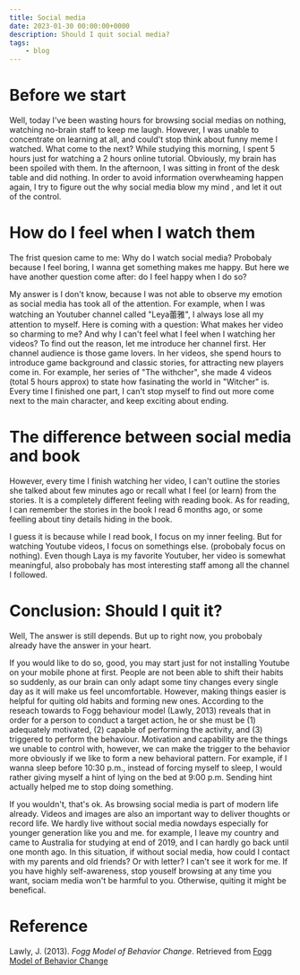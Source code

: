 ```yaml
---
title: Social media
date: 2023-01-30 00:00:00+0000
description: Should I quit social media?
tags:
    - blog
---
```

# Before we start

Well, today I've been wasting hours for browsing social medias on nothing, watching no-brain staff to keep me laugh. However, I was unable to concentrate on learning at all, and could't stop think about funny meme I watched. What come to the next? While studying this morning, I spent 5 hours just for watching a 2 hours online tutorial. Obviously, my brain has been spoiled with them. In the afternoon, I was sitting in front of the desk table and did nothing. In order to avoid information overwheaming happen again, I try to figure out the why social media blow my mind , and let it out of the control.

# How do I feel when I watch them

The frist quesion came to me: Why do I watch social media? Probobaly because I feel boring, I wanna get something makes me happy. But here we have another question come after: do I feel happy when I do so?

My answer is I don't know, because I was not able to observe my emotion as social media has took all of the attention. For example, when I was watching an Youtuber channel called "Leya蕾雅", I always lose all my attention to myself. Here is coming with a question: What makes her video so charming to me? And why I can't feel what I feel when I watching her videos? To find out the reason, let me introduce her channel first. Her channel audience is those game lovers. In her videos, she spend hours to introduce game background and classic stories, for attracting new players come in. For example, her series of "The withcher", she made 4 videos (total 5 hours approx) to state how fasinating the world in "Witcher" is. Every time I finished one part, I can't stop myself to find out more come next to the main character, and keep exciting about ending.

# The difference between social media and book

However, every time I finish watching her video, I can't outline the stories she talked about few minutes ago or recall what I feel (or learn) from the stories. It is a completely different feeling with reading book. As for reading, I can remember the stories in the book I read 6 months ago, or some feelling about tiny details hiding in the book.

I guess it is because while I read book, I focus on my inner feeling. But for watching Youtube videos, I focus on somethings else. (probobaly focus on nothing). Even though Laya is my favorite Youtuber, her video is somewhat meaningful, also probobaly has most interesting staff among all the channel I followed.

# Conclusion: Should I quit it?

Well, The answer is still depends. But up to right now, you probobaly already have the answer in your heart.

If you would like to do so, good, you may start just for not installing Youtube on your mobile phone at first. People are not been able to shift their habits so suddenly, as our brain can only adapt some tiny changes every single day as it will make us feel uncomfortable. However, making things easier is helpful for quiting old habits and forming new ones. According to the reseach towards to Fogg behaviour model (Lawly, 2013) reveals that in order for a person to conduct a target action, he or she must be (1) adequately motivated, (2) capable of performing the activity, and (3) triggered to perform the behaviour. Motivation and capability are the things we unable to control with, however, we can make the trigger to the behavior more obviously if we like to form a new behavioral pattern. For example, if I wanna sleep before 10:30 p.m., instead of forcing myself to sleep, I would rather giving myself a hint of lying on the bed at 9:00 p.m. Sending hint actually helped me to stop doing something.

If you wouldn't, that's ok. As browsing social media is part of modern life already. Videos and images are also an important way to deliver thoughts or record life. We hardly live without social media nowdays especially for younger generation like you and me. for example, I leave my country and came to Australia for studying at end of 2019, and I can hardly go back until one month ago. In this situation, if without social media, how could I contact with my parents and old friends? Or with letter? I can't see it work for me. If you have highly self-awareness, stop youself browsing at any time you want, sociam media won't be harmful to you. Otherwise, quiting it might be benefical.

# Reference

Lawly, J. (2013). *Fogg Model of Behavior Change*. Retrieved from [Fogg Model of Behavior Change](https://www.cleanlanguage.co.uk/articles/attachments/2013-08-17_Fogg_Model_of_Behavior_Change.pdf)
